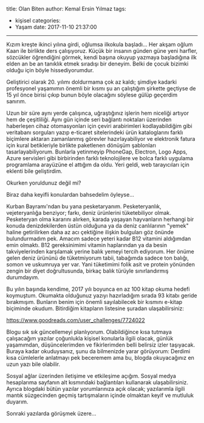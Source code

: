 title: Olan Biten
author: Kemal Ersin Yılmaz
tags:
  - kişisel
categories:
  - Yaşam
date: 2017-11-10 21:37:00
---
Kızım kreşte ikinci yılına girdi, oğlumsa ilkokula başladı... Her akşam oğlum Kaan ile birlikte ders çalışıyoruz. Küçük bir insanın günden güne yeni harfler, sözcükler öğrendiğini görmek, kendi başına okuyup yazmaya başladığına ilk elden an be an tanıklık etmek sıradışı bir deneyim. Belki de çocuk bizimki olduğu için böyle hissediyorumdur.

Geliştirici olarak 20. yılımı doldurmama çok az kaldı; şimdiye kadarki profesyonel yaşamımın önemli bir kısmı şu an çalıştığım şirkette geçtiyse de 15 yıl önce birisi çıkıp bunun böyle olacağını söylese gülüp geçerdim sanırım.

Uzun bir süre aynı yerde çalışınca, uğraştığınız işlerin hem niceliği artıyor hem de çeşitliliği. Aynı gün içinde seri bağlantı noktaları üzerinden haberleşen cihaz otomasyonları için çeviri arabirimleri kodlayabildiğim gibi veritabanı sorguları yazıp e-ticaret sitelerindeki ürün kataloglarını farklı biçimlere aktaran zamanlanmış görevler hazırlayabiliyor ve elektronik fatura için kural betikleriyle birlikte paketlenen dönüşüm şablonları tasarlayabiliyorum. Bunlarla yetinmeyip PhoneGap, Electron, Logo Apps, Azure servisleri gibi birbirinden farklı teknolojilere ve bolca farklı uygulama programlama arayüzüne el attığım da oldu. Yeri geldi, web tarayıcıları için eklenti bile geliştirdim.

Okurken yoruldunuz değil mi?

Biraz daha keyifli konulardan bahsedelim öyleyse...

Kurban Bayramı'ndan bu yana pesketaryanım. Pesketeryanlık, vejeteryanlığa benziyor; farkı, deniz ürünlerini tüketebiliyor olmak. Pesketeryan olma kararını alırken, karada yaşayan hayvanların herhangi bir konuda denizdekilerden üstün olduğuna ya da deniz canlılarının "yemek" haline getirilirken daha az acı çektiğine ilişkin bulguları göz önünde bulundurmadım pek. Amacım sadece yeteri kadar B12 vitamini aldığımdan emin olmaktı. B12 gereksinimimi vitamin haplarından ya da besin takviyelerinden karşılamak yerine balık yemeyi tercih ediyorum. Her önüme gelen deniz ürününü de tüketmiyorum tabii, tabağımda sadece ton balığı, somon ve uskumruya yer var. Yani tüketimimi folik asit ve protein yönünden zengin bir diyet doğrultusunda, birkaç balık türüyle sınırlandırmış durumdayım.

Bu yılın başında kendime, 2017 yılı boyunca en az 100 kitap okuma hedefi koymuştum. Okumakta olduğunuz yazıyı hazırladığım sırada 93 kitabı geride bırakmışım. Bunların benim için önemli sayılabilecek bir kısmını e-kitap biçiminde okudum. Bitirdiğim kitapların listesine şuradan ulaşabilirsiniz:

https://www.goodreads.com/user_challenges/7724022

Blogu sık sık güncellemeyi planlıyorum. Olabildiğince kısa tutmaya çalışacağım yazılar çoğunlukla kişisel konularla ilgili olacak, günlük yaşamımdan, düşüncelerimden ve fikirlerimden belli belirsiz izler taşıyacak. Buraya kadar okuduysanız, şunu da bilmenizde yarar görüyorum: Derdimi kısa cümlelerle anlatmayı pek beceremem ama bu, blogda okuyacağınız en uzun yazı bile olabilir.

Sosyal ağlar üzerinden iletişime ve etkileşime açığım. Sosyal medya hesaplarıma sayfanın alt kısmındaki bağlantıları kullanarak ulaşabilirsiniz. Ayrıca blogdaki bütün yazılar yorumlarınıza açık olacak; yazılarımla ilgili mantık süzgecinden geçmiş tartışmaların içinde olmaktan keyif ve mutluluk duyarım.

Sonraki yazılarda görüşmek üzere...